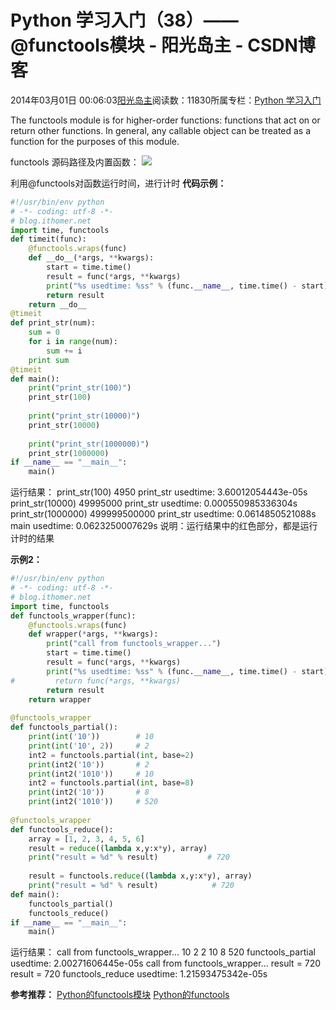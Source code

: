 
# Python 学习入门（38）—— @functools模块 - 阳光岛主 - CSDN博客

2014年03月01日 00:06:03[阳光岛主](https://me.csdn.net/sunboy_2050)阅读数：11830所属专栏：[Python 学习入门](https://blog.csdn.net/column/details/python-learning.html)



The functools module is for higher-order functions: functions that act on or return other functions. In general, any callable object can be treated as a function for the purposes of this module.

functools 源码路径及内置函数：
![](https://img-blog.csdn.net/20140120143622921)

利用@functools对函数运行时间，进行计时
**代码示例：**

```python
#!/usr/bin/env python
# -*- coding: utf-8 -*-
# blog.ithomer.net
import time, functools
def timeit(func):
    @functools.wraps(func)
    def __do__(*args, **kwargs):
        start = time.time()
        result = func(*args, **kwargs)
        print("%s usedtime: %ss" % (func.__name__, time.time() - start))
        return result
    return __do__
@timeit
def print_str(num):
    sum = 0
    for i in range(num):
        sum += i
    print sum
@timeit
def main():
    print("print_str(100)")
    print_str(100)
    
    print("print_str(10000)")
    print_str(10000)
    
    print("print_str(1000000)")
    print_str(1000000)
if __name__ == "__main__":  
    main()
```
运行结果：
print_str(100)
4950
print_str usedtime: 3.60012054443e-05s
print_str(10000)
49995000
print_str usedtime: 0.000550985336304s
print_str(1000000)
499999500000
print_str usedtime: 0.0614850521088s
main usedtime: 0.0623250007629s
说明：运行结果中的红色部分，都是运行计时的结果

**示例2：**

```python
#!/usr/bin/env python
# -*- coding: utf-8 -*-
# blog.ithomer.net
import time, functools
def functools_wrapper(func):
    @functools.wraps(func)
    def wrapper(*args, **kwargs):
        print("call from functools_wrapper...")
        start = time.time()
        result = func(*args, **kwargs)
        print("%s usedtime: %ss" % (func.__name__, time.time() - start))
#         return func(*args, **kwargs)    
        return result
    return wrapper
    
@functools_wrapper
def functools_partial():
    print(int('10'))        # 10
    print(int('10', 2))     # 2
    int2 = functools.partial(int, base=2)
    print(int2('10'))       # 2
    print(int2('1010'))     # 10
    int2 = functools.partial(int, base=8)
    print(int2('10'))       # 8
    print(int2('1010'))     # 520
   
@functools_wrapper
def functools_reduce():
    array = [1, 2, 3, 4, 5, 6]
    result = reduce((lambda x,y:x*y), array)
    print("result = %d" % result)           # 720
    
    result = functools.reduce((lambda x,y:x*y), array)
    print("result = %d" % result)            # 720
def main():
    functools_partial()
    functools_reduce()
if __name__ == "__main__":  
    main()
```
运行结果：
call from functools_wrapper...
10
2
2
10
8
520
functools_partial usedtime: 2.00271606445e-05s
call from functools_wrapper...
result = 720
result = 720
functools_reduce usedtime: 1.21593475342e-05s


**参考推荐：**
[Python的functools模块](http://blog.csdn.net/wyabc1986/article/details/7432141)
[Python的functools](http://lazynight.me/3017.html)



